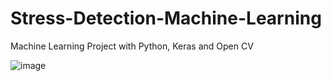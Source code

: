 # Stress-Detection-Machine-Learning
Machine Learning Project with Python, Keras and Open CV

![image](https://github.com/AtulBahuguna/Stress-Detection-Machine-Learning/assets/71915012/36bdbb53-8847-41b2-815b-ca6e3ca611d7)

